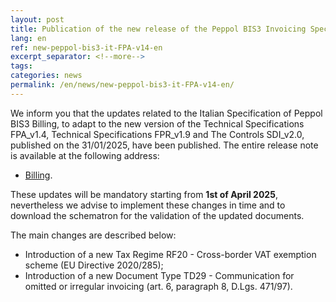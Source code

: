 ```yaml
---
layout: post
title: Publication of the new release of the Peppol BIS3 Invoicing Specification
lang: en
ref: new-peppol-bis3-it-FPA-v14-en
excerpt_separator: <!--more-->
tags:
categories: news
permalink: /en/news/new-peppol-bis3-it-FPA-v14-en/
---
```

We inform you that the updates related to the Italian Specification of Peppol BIS3 Billing, to adapt to the new version of the Technical Specifications FPA_v1.4, Technical Specifications FPR_v1.9 and The Controls SDI_v2.0, published on the 31/01/2025, have been published. The entire release note is available at the following address:

- [Billing](https://peppol-docs.agid.gov.it/docs-next-release/docs/ITA/invoice/guide/release-notes-it/main.html). 
<!--more-->

These updates will be mandatory starting from **1st of April 2025**, nevertheless we advise to implement these changes in time and to download the schematron for the validation of the updated documents.

The main changes are described below:
- Introduction of a new Tax Regime RF20 - Cross-border VAT exemption scheme (EU Directive 2020/285);
- Introduction of a new Document Type TD29 - Communication for omitted or irregular invoicing (art. 6, paragraph 8, D.Lgs. 471/97).
